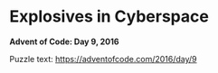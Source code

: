 # Explosives in Cyberspace

**Advent of Code: Day 9, 2016**

Puzzle text: <https://adventofcode.com/2016/day/9>
